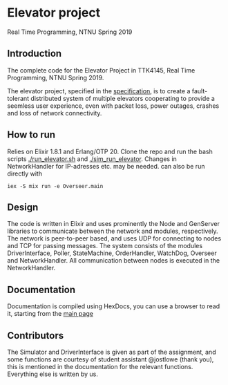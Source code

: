 
Elevator project
===
Real Time Programming, NTNU Spring 2019 

Introduction
---

The complete code for the Elevator Project in TTK4145, Real Time Programming, NTNU Spring 2019.

The elevator project, specified in the [specification](SPECIFICATION.md), is to create a fault-tolerant distributed  system of multiple elevators cooperating to provide a seemless user experience, even with packet loss, power outages, crashes and loss of network connectivity.


How to run
---

Relies on Elixir 1.8.1 and Erlang/OTP 20. Clone the repo and run the bash scripts [./run_elevator.sh](run_elevator.sh) and [./sim_run_elevator](sim_run_elevator.sh). Changes in NetworkHandler for IP-adresses etc. may be needed. can also be run directly with

`iex -S mix run -e Overseer.main`


Design
---

The code is written in Elixir and uses prominently the Node and GenServer libraries to communicate between the network and modules, respectively. The network is peer-to-peer based, and uses UDP for connecting to nodes and TCP for passing messages. The system consists of the modules DriverInterface, Poller, StateMachine, OrderHandler, WatchDog, Overseer and NetworkHandler. All communication between nodes is executed in the NetworkHandler.


Documentation
---

Documentation is compiled using HexDocs, you can use a browser to read it, starting from the [main page](/doc/index.html)

Contributors
---
The Simulator and DriverInterface is given as part of the assignment, and some functions are courtesy of student assistant @jostlowe (thank you), this is mentioned in the documentation for the relevant functions. Everything else is written by us.
